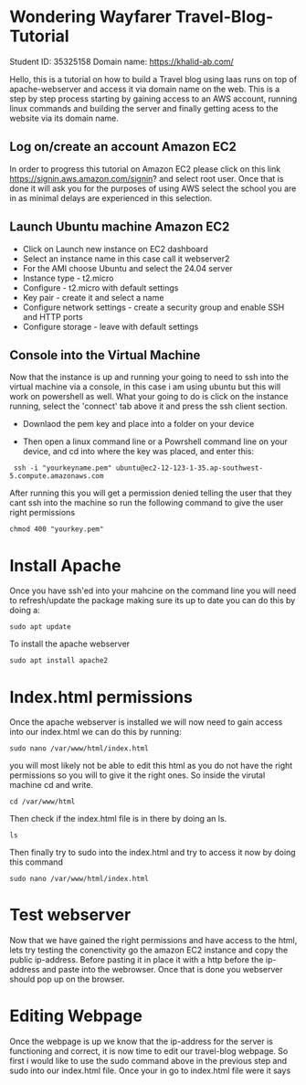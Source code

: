 



# Wondering Wayfarer Travel-Blog-Tutorial
Student ID: 35325158
Domain name: https://khalid-ab.com/



Hello, this is a tutorial on how to build a Travel blog using Iaas runs on top of apache-webserver and access it via domain name on the web. This is a step by step process starting by gaining access to an AWS account, running linux commands and building the server and finally getting acess to the website via its domain name.


## Log on/create an account Amazon EC2
In order to progress this tutorial on Amazon EC2 please click on this link https://signin.aws.amazon.com/signin? and select root user.
Once that is done it will ask you for the purposes of using AWS select the school you are in as minimal delays are experienced in this selection.

## Launch Ubuntu machine Amazon EC2
* Click on Launch new instance on EC2 dashboard
* Select an instance name in this case call it webserver2
* For the AMI choose Ubuntu and select the 24.04 server
* Instance type -  t2.micro
* Configure -  t2.micro with default settings
* Key pair -  create it and select a name
* Configure network settings - create a security group and enable SSH and HTTP ports
* Configure storage - leave with default settings

## Console into the Virtual Machine
Now that the instance is up and running your going to need to ssh into the virtual machine via a console, in this case i am using ubuntu but this will work on powershell as well. What your going to do is click on the instance running, select the 'connect' tab above it and press the ssh client section. 

* Downlaod the pem key and place into a folder on your device

* Then open a linux command line or a Powrshell command line on your device, and cd into where the key was placed, and enter this:
```
 ssh -i "yourkeyname.pem" ubuntu@ec2-12-123-1-35.ap-southwest-5.compute.amazonaws.com
```
After running this you will get a permission denied telling the user that they cant ssh into the machine so run the following command to give the user right permissions

```
chmod 400 "yourkey.pem"
```

# Install Apache #

Once you have ssh'ed into your mahcine on the command line you will need to refresh/update the package making sure its up to date you can do this by doing a:

```
sudo apt update
```
To install the apache webserver
```
sudo apt install apache2
```

# Index.html permissions
Once the apache webserver is installed we will now need to gain access into our index.html we can do this by running:
```
sudo nano /var/www/html/index.html
```
you will most likely not be able to edit this html as you do not have the right permissions so you will to give it the right ones. So inside the virutal machine cd and write. 

```
cd /var/www/html
```
Then check if the index.html file is in there by doing an ls.
```
ls
```
Then finally try to sudo into the index.html and try to access it now by doing this command
```
sudo nano /var/www/html/index.html
```
# Test webserver
Now that we have gained the right permissions and have access to the html, lets try testing the conenctivity go the amazon EC2 instance and copy the public ip-address. Before pasting it in place it with a http before the ip-address and paste into the webrowser. Once that is done you webserver should pop up on the browser.


# Editing Webpage
Once the webpage is up we know that the ip-address for the server is functioning and correct, it is now time to edit our travel-blog webpage. So first i would like to use the sudo command above in the previous step and sudo into our index.html file. Once your in go to index.html file were it says <title> place in the title of your webpage in this case lets call it "Wondering Wayfarer's" and shoud look like this down below

![image](https://github.com/user-attachments/assets/71cb256b-de8b-4f37-896b-e64408c74854)

Once thats done you want to also add a heading for what your travel blog is about and based on by changing the <h1> header to "Mongolia". Then after thats done you need to also change the colour and add a description about your blog. This can be done by altering the <body style= to "background-colour: lightblue">. And for the description go to were it says <div class= put in "description"> and write the information in the code block. It should look like this down below.

![image](https://github.com/user-attachments/assets/2cbda9bb-fe06-4493-bf36-9687cd834cf6)














# Linking the Domain name 

We now can access our webpage via the ip-address of the vm, but we now would like to link our virtual machine in the cloud with DNS so follow these steps below.

* Go AWS ec2 dashboard and look for route 53 which is used to register domain names
* Then go to were it says register domains and select a name that is easy and simple characters from A-Z 0-9.
* Once a name is selected proceed to checkout
* Finally enter your details in the billing page, once that is complete wait until domain name is registered
* After domain name is registered go to the hosted zones tab in route 53 and click create A records make sure the TTL 300 and the domain name is pointing to your ip-address.

# SSH into the Virtual machine via the domain name

Once you have recieved your domain name go to the CLI on ubuntu and type in this command to ssh into your machine.
```
ssh -i pemkey.pem ubuntu@[yourdomain-name-goes-here.com]
```
If you successfully ssh'ed into your machine via the domain try typing https://your-domain-name.com on the URL page and see if it loads your website


# Obtaining a digital certificate via certbot
Since we got our webpage accessbile via our domain we are going to need a digital certificate for HTTPS. To do that go this page. 

```
https://certbot.eff.org/
```
And select my website is running as 'Apache' on 'Linux snap', once that is done go to your ubuntu command line and just follow the steps to the end. Now try by going to your webiste via its domain name and you should see in the URL tab a lock saying 'You are securely connected to this site Verified by: Lets encrypt'. After you have done that you should have your machien accessible via domain name and webpage running.


![image](https://github.com/user-attachments/assets/fd380adc-1495-48c5-864d-6b12cfc7fcc0)




